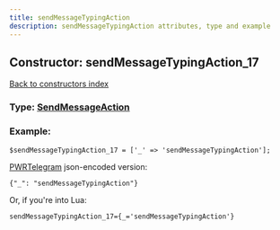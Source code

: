```yaml
---
title: sendMessageTypingAction
description: sendMessageTypingAction attributes, type and example
---
```

## Constructor: sendMessageTypingAction\_17  
[Back to constructors index](index.md)






### Type: [SendMessageAction](../types/SendMessageAction.md)


### Example:

```
$sendMessageTypingAction_17 = ['_' => 'sendMessageTypingAction'];
```  

[PWRTelegram](https://pwrtelegram.xyz) json-encoded version:

```
{"_": "sendMessageTypingAction"}
```


Or, if you're into Lua:  


```
sendMessageTypingAction_17={_='sendMessageTypingAction'}

```



